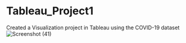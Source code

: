 # Tableau_Project1
Created a Visualization project in Tableau using the COVID-19 dataset
![Screenshot (41)](https://github.com/Jankruti/Tableau_Project1/assets/110399146/eca25478-9e94-42e5-8bd7-9e22137cf779)
